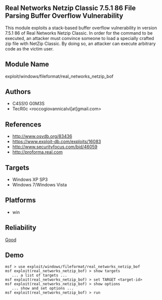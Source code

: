 ## Real Networks Netzip Classic 7.5.1 86 File Parsing Buffer Overflow Vulnerability

This module exploits a stack-based buffer overflow 
vulnerability in version 7.5.1 86 of Real Networks Netzip 
Classic. In order for the command to be executed, an 
attacker must convince someone to load a specially crafted 
zip file with NetZip Classic. By doing so, an attacker can 
execute arbitrary code as the victim user.


## Module Name
exploit/windows/fileformat/real_networks_netzip_bof

## Authors
* C4SS!0 G0M3S
* TecR0c <roccogiovannicalvi[at]gmail.com>


## References
* http://www.osvdb.org/83436
* https://www.exploit-db.com/exploits/16083
* http://www.securityfocus.com/bid/46059
* http://proforma.real.com



## Targets
* Windows XP SP3
* Windows 7/Windows Vista


## Platforms
* win

## Reliability
[Good](https://github.com/rapid7/metasploit-framework/wiki/Exploit-Ranking)

## Demo

```
msf > use exploit/windows/fileformat/real_networks_netzip_bof
msf exploit(real_networks_netzip_bof) > show targets
   ... a list of targets ...
msf exploit(real_networks_netzip_bof) > set TARGET <target-id>
msf exploit(real_networks_netzip_bof) > show options
   ... show and set options ...
msf exploit(real_networks_netzip_bof) > run
```
    
    